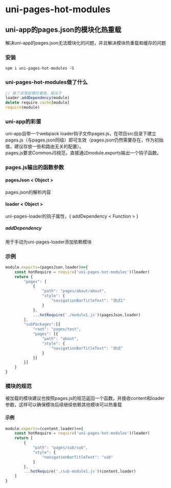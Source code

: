 # uni-pages-hot-modules  
## uni-app的pages.json的模块化热重载  
解决uni-app的pages.json无法模块化的问题，并且解决模块热重载和缓存的问题  
  
### 安装  
```
npm i uni-pages-hot-modules -S
```
  
### uni-pages-hot-modules做了什么  
```javascript
// 做了非常轻便的事情，相当于
loader.addDependency(module)
delete require.cache[module]
require(module)
```  
  
### uni-app的彩蛋  
uni-app自带一个webpack loader钩子文件pages.js，在项目src目录下建立pages.js（与pages.json同级）即可生效（pages.json仍然需要存在，作为初始值，建议存放一些和路由无关的配置）。   
pages.js要求CommonJS规范，直接通过module.exports输出一个钩子函数。  
  
### pages.js输出的函数参数  
#### pagesJson < Object >  
pages.json的解析内容  
#### loader < Object >  
uni-pages-loader的钩子属性，{ addDependency < Function > }  
##### addDependency  
用于手动为uni-pages-loader添加依赖模块  
  
### 示例  
```javascript
module.exports=(pagesJson,loader)=>{
    const hotRequire = require('uni-pages-hot-modules')(loader)
    return {
        "pages": [
            {
                "path": "pages/about/about",
                "style": {
                    "navigationBarTitleText": "测试1"
                }
            },
            ...hotRequire('./module1.js')(pagesJson,loader)
        ],
        "subPackages":[{
            "root": "pages/test",
            "pages": [{
                "path": "about",
                "style": {
                    "navigationBarTitleText": "测试"
                }
            }]
        }]
    }
}

```  
### 模块的规范  
被加载的模块建议也按照pages.js的规范返回一个函数，并接收content和loader参数，这样可以确保模块后续继续依赖其他模块可以热重载  
#### 示例  
```javascript
module.exports=(content,loader)=>{
    const hotRequire = require('uni-pages-hot-modules')(loader)
    return [
        {
            "path": "pages/sub/sub",
            "style": {
                "navigationBarTitleText": "sub"
            }
        },
        ...hotRequire('./sub-module1.js')(content,loader)
    ]
}
```

